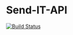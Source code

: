 # Send-IT-API

[![Build Status](https://travis-ci.org/JumaKahiga/Send-IT-API.svg?branch=ft-cancel-specific-order-161859361)](https://travis-ci.org/JumaKahiga/Send-IT-API)
